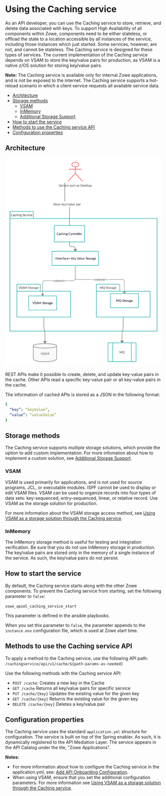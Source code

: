 # Using the Caching service 
As an API developer, you can use the Caching service to store, retrieve, and delete data associated with keys.
To support High Availability of all components within Zowe, components need to be either stateless, or offload the state to a location accessible by all instances of the service, including those instances which just started. Some services, however, are not, and cannot be stateless. The Caching service is designed for these types of services. The current implementation of the Caching service depends on VSAM to store the key/value pairs for production, as VSAM is a native z/OS solution for storing key/value pairs.  
 
**Note:** The Caching service is available only for internal Zowe applications, and is not be exposed to the internet. The Caching service supports a hot-reload scenario in which a client service requests all available service data. 

- [Architecture](#architecture)
- [Storage methods](#storage-methods)
  - [VSAM](#vsam)
  - [InMemory](#inmemory)
  - [Additional Storage Support](#additional-storage-support)
- [How to start the service](#how-to-start-the-service)
- [Methods to use the Caching service API](#methods-to-use-the-caching-service-api)
- [Configuration properties](#configuration-properties)
## Architecture

<img src="../../images/api-mediation/caching-service.png" alt="Caching service" width="600px"/> 

REST APIs make it possible to create, delete, and update key-value pairs in the cache. Other APIs read a specific key-value pair or all key-value pairs in the cache.

The information of cached APIs is stored as a JSON in the following format:
```yml
{
  “key”: “keyValue”, 
  “value”: “valueValue”
}
```
## Storage methods

The Caching service supports multiple storage solutions, which provide the option to add custom implementation. For more infomation about how to implement a custom solution, see [Additional Storage Support](#additional-storage-support).

### VSAM

VSAM is used primarily for applications, and is not used for source programs, JCL, or executable modules. ISPF cannot be used to display or edit VSAM files. VSAM can be used to organize records into four types of data sets: key-sequenced, entry-sequenced, linear, or relative record. Use VSAM as the storage solution for production. 

For more information about the VSAM storage access method, see [Using VSAM as a storage solution through the Caching service](./api-mediation-vsam.md).

### InMemory

The InMemory storage method is useful for testing and integration verification. Be sure that you do not use InMemory storage in production. 
The key/value pairs are stored only in the memory of a single instance of the service. As such, the key/value pairs do not persist. 

## How to start the service

By default, the Caching service starts along with the other Zowe components. To prevent the Caching service from starting, set the following parameter to `false`:

`zowe_apiml_caching_service_start` 

This parameter is defined in the ansible playbooks. 

When you set this parameter to `false`, the parameter appends to the `instance.env` configuration file, which is used at Zowe start time.

## Methods to use the Caching service API

To apply a method to the Caching service, use the following API path:
`/cachingservice/api/v1/cache/${path-params-as-needed}`

Use the following methods with the Caching service API:
- `POST /cache`:
   Creates a new key in the Cache
- `GET /cache`
   Returns all key/value pairs for specific service
- `PUT /cache/{key}`
   Updates the existing value for the given key
- `GET /cache/{key}`
   Returns the existing value for the given key
- `DELETE /cache/{key}`
   Deletes a key/value pair

## Configuration properties

The Caching service uses the standard `application.yml` structure for configuration. The service is built on top of the Spring enabler. As such, it is dynamically registered to the API Mediation Layer. The service appears in the API Catalog under the tile, "Zowe Applications".

**Notes:** 
- For more information about how to configure the Caching service in the application.yml, see: [Add API Onboarding Configuration](../extend-apiml/onboard-spring-boot-enabler.md).
- When using VSAM, ensure that you set the additional configuration parameters. For more information see [Using VSAM as a storage solution through the Caching service](./api-mediation-vsam.md).

